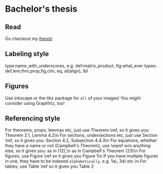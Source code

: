# Bachelor's thesis

## Read

Go checkout my [thesis!](https://julienandco.github.io/the-dynamics-of-vaccine-hesitancy/bachelor_thesis_julien_caselmann.pdf)

## Labeling style

type:name_with_underscores, e.g. def:matrix_product, fig:what_ever
types: def,lem,thm,prop,fig,clm, eq, al(align), tbl

## Figures

Use inkscape or the tikz package for `all` of your images! You might consider using GraphViz, too!

## Referencing style

For theorems, props, lemmas etc, just use Theorem \ref, so it gives you: Theorem 2.1, Lemma 4.2\n
For sections, undersections etc, just use Section \ref, so it gives you: Section 4.2, Subsection 4.4.3\n
For equations, whether they have a name or not (Campbell's Theorem), use \eqref w/o anything else, so it gives you: as in (12),\n
as in Campbell's Theorem (23)\n
For figures, use Figure \ref so it gives you Figure 1\n
If you have multiple figures in one, they have to be indexed `alphabetically`, e.g. 1a), 3d) etc.\n
For tables, use Table \ref so it gives you Table 2
